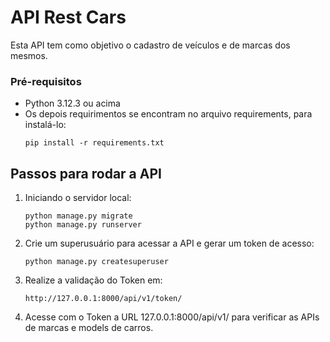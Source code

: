 # API Rest Cars

Esta API tem como objetivo o cadastro de veículos e de marcas dos mesmos.

### Pré-requisitos

- Python 3.12.3 ou acima
- Os depois requirimentos se encontram no arquivo requirements, para instalá-lo:
    ```shell
    pip install -r requirements.txt
    ```

## Passos para rodar a API

1. Iniciando o servidor local:

    ```shell
    python manage.py migrate
    python manage.py runserver
    ```

2. Crie um superusuário para acessar a API e gerar um token de acesso:

    ```shell
    python manage.py createsuperuser
    ```

3. Realize a validação do Token em:
    ```shell
    http://127.0.0.1:8000/api/v1/token/
    ```

4. Acesse com o Token a URL 127.0.0.1:8000/api/v1/ para verificar as APIs de marcas e models de carros.
